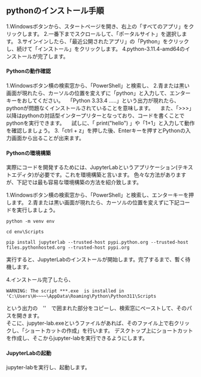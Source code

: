 ## pythonのインストール手順

1.Windowsボタンから、スタートページを開き、右上の「すべてのアプリ」をクリックします。
2.一番下までスクロールして、「ポータルサイト」を選択します。
3.サインインしたら、「最近公開されたアプリ」の「Python」をクリックし、続けて「インストール」をクリックします。
4.python-3.11.4-amd64のインストールが完了します。


#### Pythonの動作確認
1.Windowsボタン横の検索窓から、「PowerShell」と検索し、
2.青または黒い画面が現れたら、カーソルの位置を変えずに「python」と入力して、エンターキーをおしてください。
　「Python 3.33.4 .....」という出力が現れたら、pythonが問題なくインストールされていることを意味します。
 　また、「>>>」 以降はpythonの対話型インタープリターとなっており、コードを書くことでpythonを実行できます。
  　試しに、「 print("hello") 」や「1+1」と入力して動作を確認しましょう。
3.「ctrl + z」を押した後、Enterキーを押すとPythonの入力画面から出ることが出来ます。


#### Pythonの環境構築
実際にコードを開発するためには、JupyterLabというアプリケーション(テキストエディタ)が必要です。これを環境構築と言います。 
色々な方法がありますが、下記では最も容易な環境構築の方法を紹介致します。

1.Windowsボタン横の検索窓から、「PowerShell」と検索し、エンターキーを押します。
2.青または黒い画面が現れたら、カーソルの位置を変えずに下記コードを実行しましょう。

~~~
python -m venv env
~~~

~~~
cd env\Scripts
~~~

~~~
pip install jupyterlab --trusted-host pypi.python.org --trusted-host files.pythonhosted.org --trusted-host pypi.org
~~~


実行すると、JupyterLabのインストールが開始します。完了するまで、暫く待機します。


4.インストール完了したら、
~~~
WARNING: The script ***.exe  is installed in 'C:\Users\H~~~~\AppData\Roaming\Python\Python311\Scripts
~~~
という出力の　''　で囲まれた部分をコピーし、検索窓にペーストして、そのパスを開きます。  
そこに、jupyter-lab.exeというファイルがあれば、そのファイル上で右クリックし、「ショートカットの作成」を行います。
デスクトップ上にショートカットを作成し、そこからjupyter-labを実行できるようにします。


#### JupyterLabの起動

jupyter-labを実行し、起動します。